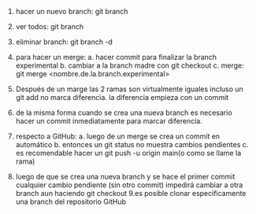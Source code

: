 1. hacer un nuevo branch: git branch <nombrebranch>

2. ver todos: git branch

3. eliminar branch: git branch -d <nombrebranch>

4. para hacer un merge:
	a. hacer commit para finalizar la branch experimental
	b. cambiar a la branch  madre con git checkout <branchmadre>
	c. merge: git merge <nombre.de.la.branch.experimental>

5. Después de un marge las 2 ramas son virtualmente iguales
incluso un git add no marca diferencia. la diferencia empieza con
un commit

6. de la misma forma cuando se crea una nueva branch es necesario
hacer un commit inmediatamente para marcar diferencia.

7. respecto a GitHub:
	a. luego de un merge se crea un commit en automático
	b. entonces un git status no muestra cambios pendientes
	c. es recomendable hacer un git push -u origin main(o como
	se llame la rama)

8. luego de que se crea una nueva branch y se hace el primer commit
cualquier cambio pendiente (sin otro commit) impedirá cambiar a otra
branch aun haciendo git checkout
9.es posible clonar especificamente una branch del repositorio GitHub